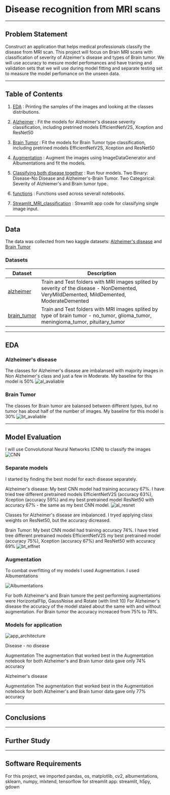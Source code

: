 # Disease recognition from MRI scans

---
## Problem Statement
Construct an application that helps medical professionals classify the disease from MRI scan. 
This project will focus on Brain MRI scans with classification of severity of Alzeimer's disease and types of Brain tumor.
We will use accuracy to mesure model perfomances and have traning and validation sets that we will use during model fitting and separate testing set to measure the model perfomance on the unseen data.

---

## Table of Contents

1. [EDA](https://github.com/ailinnesse/MRI_disease_classification/blob/main/code/01_EDA.ipynb) : Printing the samples of the images and looking at the classes distributions.

2. [Alzheimer](https://github.com/ailinnesse/MRI_disease_classification/blob/main/code/02_Alzheimer.ipynb) : Fit the models for Alzheimer's disease severity classification, including pretrined models EfficientNetV2S, Xception and ResNet50

3. [Brain Tumor](https://github.com/ailinnesse/MRI_disease_classification/blob/main/code/03_Brain_tumor.ipynb) : Fit the models for Brain Tumor type classification, including pretrined models EfficientNetV2S, Xception and ResNet50

4. [Augmentation](https://github.com/ailinnesse/MRI_disease_classification/blob/main/code/04_Augmentation.ipynb) : Augment the images using ImageDataGenerator and Albumentations and fit the models.

5. [Classifying both disease together](https://github.com/ailinnesse/MRI_disease_classification/blob/main/code/05_Classifying_both_together.ipynb) : Run four models. Two Binary: Disease-No Disease and Alzheimer's-Brain Tumor. Two Categorical: Severity of Alzhiemer's and Brain tumor type. 

6. [functions](https://github.com/ailinnesse/MRI_disease_classification/blob/main/code/functions.py) : Functions used across severall notebooks. 

7. [Streamlit_MRI_classification](https://github.com/ailinnesse/MRI_disease_classification/blob/main/code/Streamlit_MRI_classification.py) : Streamlit app code for classifying single image input.

---
## Data

The data was collected from two kaggle datasets:
     [Alzheimer's disease](https://www.kaggle.com/datasets/tourist55/alzheimers-dataset-4-class-of-images)  and
     [Brain Tumor](https://www.kaggle.com/datasets/sartajbhuvaji/brain-tumor-classification-mri)

### Datasets
|Dataset|Description|
|---|---|
|[alzheimer](https://github.com/ailinnesse/MRI_disease_classification/tree/main/data/alzheimer)| Train and Test folders with MRI images splited by severity of the disease - NonDemented, VeryMildDemented, MildDemented, ModerateDemented
|[brain_tumor](https://github.com/ailinnesse/MRI_disease_classification/tree/main/data/brain_tumor)| Train and Test folders with MRI images splited by type of brain tumor - no_tumor, glioma_tumor, meningioma_tumor, pituitary_tumor

---
## EDA

### Alzheimer's disease
The classes for Alzheimer's disease are imbalansed with majority images in Non Alzheimer's class and just a few in Moderate. 
My baseline for this model is 50%
![al_avaliable](https://github.com/ailinnesse/MRI_disease_classification/blob/main/images/Alzheimer's%20disease%20severity%20level%20classes.jpeg) 

### Brain Tumor
The classes for Brain tumor are balansed between different types, but no tumor has about half of the number of images.
My baseline for this model is 30%
![bt_avaliable](https://github.com/ailinnesse/MRI_disease_classification/blob/main/images/Brain%20Tumor%20classes.jpeg) 

---

## Model Evaluation
I will use Convolutional Neural Networks (CNN) to classify the images
![CNN](https://github.com/ailinnesse/MRI_disease_classification/blob/main/images/CNN.jpeg)


### Separate models
I started by finding the best model for each disease separately.

Alzheimer's disease:
My best CNN model had training accuracy 67%.
I have tried tree different pretrained models EfficientNetV2S (accuracy 63%), Xception (accuracy 59%) and my best pretrained model ResNet50 with accuracy 67% - the same as my best CNN model.
![al_resnet](https://github.com/ailinnesse/MRI_disease_classification/blob/main/images/Alzheimer_ResNet50.jpg) 

Classes for Alzheimer's disease are imbalanced. I tryed applying class weights on ResNet50, but the accuracy dicreased.

Brain Tumor:
My best CNN model had training accuracy 74%.
I have tried tree different pretrained models EfficientNetV2S my best pretrained model (accuracy 75%), Xception (accuracy 67%) and ResNet50 with accuracy 69% 
![bt_effnet](https://github.com/ailinnesse/MRI_disease_classification/blob/main/images/Brain_tumor_EfficientNetV2S.jpg) 

### Augmentation
To combat overfitting of my models I used Augmentation.
I used Albumentations

![Albumentations](https://github.com/ailinnesse/MRI_disease_classification/blob/main/images/augmentation_pipeline_visualized.jpg) 

For both Alzheimer's and Brain tumore the pest performing augmentations were HorizontalFlip, GaussNoise and Rotate (with limit 10)
For Alzheimer's disease the accuracy of the model staied about the same with and without augmentation.
For Brain tumor the accuracy increaced from 75% to 78%.

### Models for application
![app_architecture](https://github.com/ailinnesse/MRI_disease_classification/blob/main/images/Streamlit_app_architecture.jpg) 

Disease - no disease 

Augmentation
The augmentation that worked best in the Augmentation notebook for both Alzheimer's and Brain tumor data gave only 74% accuracy


Alzheimer's disease

Augmentation
The augmentation that worked best in the Augmentation notebook for both Alzheimer's and Brain tumor data gave only 77% accuracy


---
## Conclusions


---
## Further Study


---
## Software Requirements

For this project, we imported pandas, os, matplotlib, cv2, albumentations, sklearn, numpy, mlxtend, tensorflow for streamlit app: streamlit, h5py, gdown 

